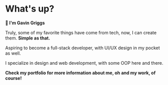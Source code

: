 # What's up?

**👋 I'm Gavin Griggs**

Truly, some of my favorite things have come from tech, now, I can create them. **Simple as that.**

Aspiring to become a full-stack developer, with UI/UX design in my pocket as well.

I specialize in design and web development, with some OOP here and there.

**Check my portfolio for more information about me, oh and my work, of course!**
